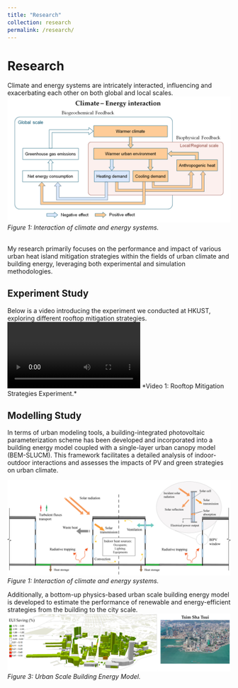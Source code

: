 ```yaml
---
title: "Research"
collection: research
permalink: /research/
---
```


Research
======
Climate and energy systems are intricately interacted, influencing and exacerbating each other on both global and local scales.
![Climate-Energy Interaction Diagram](/images/C_E.png)
*Figure 1: Interaction of climate and energy systems.*

<br>
My research primarily focuses on the performance and impact of various urban heat island mitigation strategies within the fields of urban climate and building energy, leveraging both experimental and simulation methodologies. 

<br>
<h2>Experiment Study</h2>
Below is a video introducing the experiment we conducted at HKUST, exploring different rooftop mitigation strategies.
<video src="/images/PVIGR_480p.mp4" controls></video>
*Video 1: Rooftop Mitigation Strategies Experiment.*
<br>

<h2>Modelling Study</h2>
In terms of urban modeling tools, a building-integrated photovoltaic parameterization scheme has been developed and incorporated into a building energy model coupled with a single-layer urban canopy model (BEM-SLUCM). This framework facilitates a detailed analysis of indoor-outdoor interactions and assesses the impacts of PV and green strategies on urban climate.

![Climate-Energy Interaction Diagram](/images/UCM.png)
*Figure 1: Interaction of climate and energy systems.*

Additionally, a bottom-up physics-based urban scale building energy model is developed to estimate the performance of renewable and energy-efficient strategies from the building to the city scale.
![Urban Building Energy Model](/images/UBEM.png)
*Figure 3: Urban Scale Building Energy Model.*
